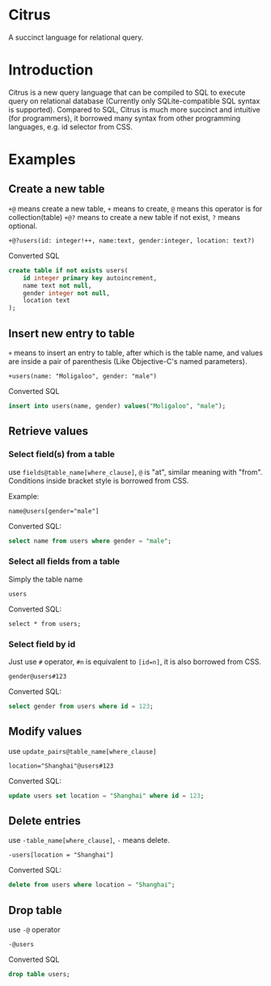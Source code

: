 # Citrus
A succinct language for relational query.

# Introduction
Citrus is a new query language that can be compiled to SQL to execute query on relational database (Currently only SQLite-compatible SQL syntax is supported). Compared to SQL, Citrus is much more succinct and intuitive (for programmers),  it borrowed many syntax from other programming languages, e.g. id selector from CSS.

# Examples

## Create a new table

`+@` means create a new table,  `+` means to create, `@` means this operator is for collection(table)
 `+@?` means to create a new table if not exist, `?` means optional.

```
+@?users(id: integer!++, name:text, gender:integer, location: text?)
```

Converted SQL
```sql
create table if not exists users(
	id integer primary key autoincrement,
	name text not null,
	gender integer not null,
	location text
);
```

## Insert new entry to table

`+` means to insert an entry to table, after which is the table name, and values are inside a pair of parenthesis (Like Objective-C's named parameters).
```
+users(name: "Moligaloo", gender: "male")
```

Converted SQL
```sql
insert into users(name, gender) values("Moligaloo", "male");
```

## Retrieve values 

### Select field(s) from a table
use `fields@table_name[where_clause]`, `@` is "at", similar meaning with "from". Conditions inside bracket style is borrowed from CSS. 

Example:
```
name@users[gender="male"]
```

Converted SQL:
```sql
select name from users where gender = "male";
```

### Select all fields from a table
Simply the table name
```
users
```
Converted SQL:
```
select * from users;
```

### Select field by id
Just use `#` operator, `#n` is equivalent to `[id=n]`, it is also borrowed from CSS.

```plain
gender@users#123
```
Converted SQL:

```sql
select gender from users where id = 123;
```

## Modify values

use `update_pairs@table_name[where_clause]`

```plain
location="Shanghai"@users#123
```
Converted SQL:
```sql
update users set location = "Shanghai" where id = 123;
```

## Delete entries 

use `-table_name[where_clause]`, `-` means delete.

```plain
-users[location = "Shanghai"]
```
Converted SQL:
```sql
delete from users where location = "Shanghai";
```

## Drop table
use `-@` operator
```
-@users
```
Converted SQL
```sql
drop table users;
```



